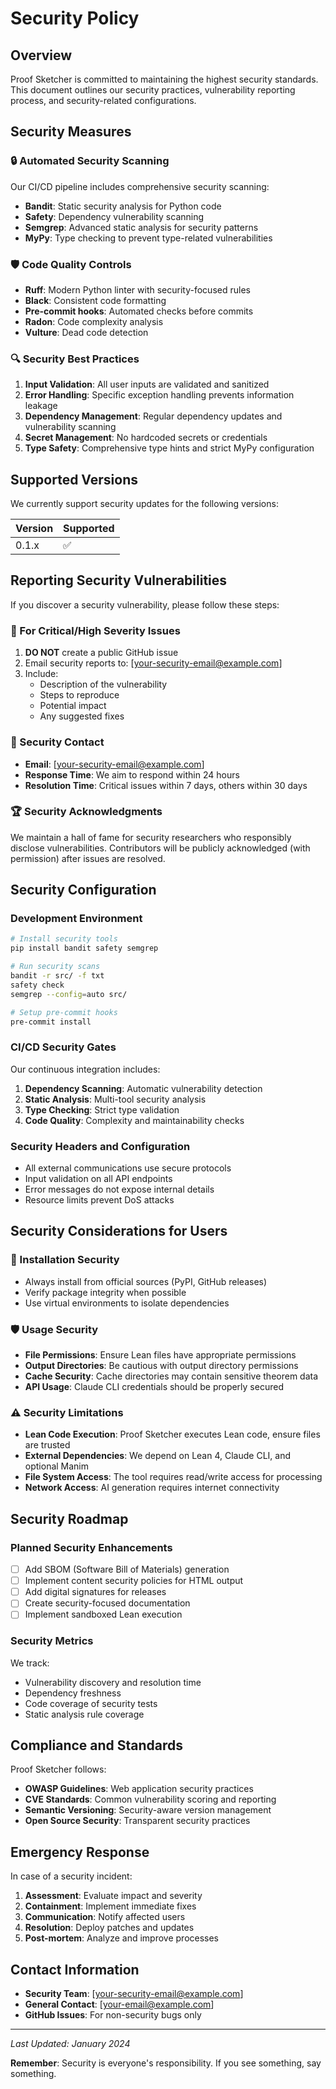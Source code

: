 # Security Policy

## Overview

Proof Sketcher is committed to maintaining the highest security standards. This document outlines our security practices, vulnerability reporting process, and security-related configurations.

## Security Measures

### 🔒 Automated Security Scanning

Our CI/CD pipeline includes comprehensive security scanning:

- **Bandit**: Static security analysis for Python code
- **Safety**: Dependency vulnerability scanning
- **Semgrep**: Advanced static analysis for security patterns
- **MyPy**: Type checking to prevent type-related vulnerabilities

### 🛡️ Code Quality Controls

- **Ruff**: Modern Python linter with security-focused rules
- **Black**: Consistent code formatting
- **Pre-commit hooks**: Automated checks before commits
- **Radon**: Code complexity analysis
- **Vulture**: Dead code detection

### 🔍 Security Best Practices

1. **Input Validation**: All user inputs are validated and sanitized
2. **Error Handling**: Specific exception handling prevents information leakage
3. **Dependency Management**: Regular dependency updates and vulnerability scanning
4. **Secret Management**: No hardcoded secrets or credentials
5. **Type Safety**: Comprehensive type hints and strict MyPy configuration

## Supported Versions

We currently support security updates for the following versions:

| Version | Supported          |
| ------- | ------------------ |
| 0.1.x   | :white_check_mark: |

## Reporting Security Vulnerabilities

If you discover a security vulnerability, please follow these steps:

### 🚨 For Critical/High Severity Issues

1. **DO NOT** create a public GitHub issue
2. Email security reports to: [your-security-email@example.com]
3. Include:
   - Description of the vulnerability
   - Steps to reproduce
   - Potential impact
   - Any suggested fixes

### 📧 Security Contact

- **Email**: [your-security-email@example.com]
- **Response Time**: We aim to respond within 24 hours
- **Resolution Time**: Critical issues within 7 days, others within 30 days

### 🏆 Security Acknowledgments

We maintain a hall of fame for security researchers who responsibly disclose vulnerabilities. Contributors will be publicly acknowledged (with permission) after issues are resolved.

## Security Configuration

### Development Environment

```bash
# Install security tools
pip install bandit safety semgrep

# Run security scans
bandit -r src/ -f txt
safety check
semgrep --config=auto src/

# Setup pre-commit hooks
pre-commit install
```

### CI/CD Security Gates

Our continuous integration includes:

1. **Dependency Scanning**: Automatic vulnerability detection
2. **Static Analysis**: Multi-tool security analysis
3. **Type Checking**: Strict type validation
4. **Code Quality**: Complexity and maintainability checks

### Security Headers and Configuration

- All external communications use secure protocols
- Input validation on all API endpoints
- Error messages do not expose internal details
- Resource limits prevent DoS attacks

## Security Considerations for Users

### 🔐 Installation Security

- Always install from official sources (PyPI, GitHub releases)
- Verify package integrity when possible
- Use virtual environments to isolate dependencies

### 🛡️ Usage Security

- **File Permissions**: Ensure Lean files have appropriate permissions
- **Output Directories**: Be cautious with output directory permissions
- **Cache Security**: Cache directories may contain sensitive theorem data
- **API Usage**: Claude CLI credentials should be properly secured

### ⚠️ Security Limitations

- **Lean Code Execution**: Proof Sketcher executes Lean code, ensure files are trusted
- **External Dependencies**: We depend on Lean 4, Claude CLI, and optional Manim
- **File System Access**: The tool requires read/write access for processing
- **Network Access**: AI generation requires internet connectivity

## Security Roadmap

### Planned Security Enhancements

- [ ] Add SBOM (Software Bill of Materials) generation
- [ ] Implement content security policies for HTML output
- [ ] Add digital signatures for releases
- [ ] Create security-focused documentation
- [ ] Implement sandboxed Lean execution

### Security Metrics

We track:
- Vulnerability discovery and resolution time
- Dependency freshness
- Code coverage of security tests
- Static analysis rule coverage

## Compliance and Standards

Proof Sketcher follows:
- **OWASP Guidelines**: Web application security practices
- **CVE Standards**: Common vulnerability scoring and reporting
- **Semantic Versioning**: Security-aware version management
- **Open Source Security**: Transparent security practices

## Emergency Response

In case of a security incident:

1. **Assessment**: Evaluate impact and severity
2. **Containment**: Implement immediate fixes
3. **Communication**: Notify affected users
4. **Resolution**: Deploy patches and updates
5. **Post-mortem**: Analyze and improve processes

## Contact Information

- **Security Team**: [your-security-email@example.com]
- **General Contact**: [your-email@example.com]
- **GitHub Issues**: For non-security bugs only

---

*Last Updated: January 2024*

**Remember**: Security is everyone's responsibility. If you see something, say something.